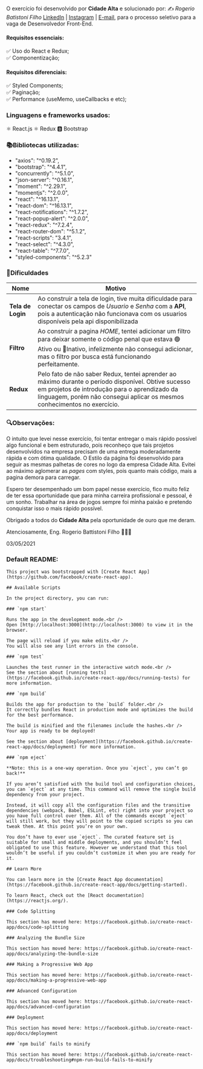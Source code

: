 O exercício foi desenvolvido por **Cidade Alta** e solucionado por: ✍️ _Rogerio Batistoni Filho_ <a href="https://www.linkedin.com/in/rogerio-battistoni-filho-87432a133/">LinkedIn</a> | <a href="https://www.instagram.com/rogerbatt/">Instagram</a> | <a href="mailto:rogeriobf.dev@gmail.com">E-mail</a>, para o processo seletivo para a vaga de Desenvolvedor Front-End.

#### Requisitos essenciais:
✅ Uso do React e Redux;<br>
✅ Componentização;

#### Requisitos diferenciais:
✅ Styled Components;<br>
✅ Paginação;<br>
✅ Performance (useMemo, useCallbacks e etc);



### Linguagens e frameworks usados:
⚛️ React.js
⚛️ Redux
🅱️ Bootstrap



### 📚Bibliotecas utilizadas:
   * "axios": "^0.19.2",
   * "bootstrap": "^4.4.1",
   * "concurrently": "^5.1.0",
   * "json-server": "^0.16.1",
   * "moment": "^2.29.1",
   * "momentjs": "^2.0.0",
   * "react": "^16.13.1",
   * "react-dom": "^16.13.1",
   * "react-notifications": "^1.7.2",
   * "react-popup-alert": "^2.0.0",
   * "react-redux": "^7.2.4",
   * "react-router-dom": "^5.1.2",
   * "react-scripts": "3.4.1",
   * "react-select": "^4.3.0",
   * "react-table": "^7.7.0",
   * "styled-components": "^5.2.3"



### 🚩Dificuldades
| **Nome**| **Motivo** |
|----------------------|-------------------|
| **Tela de Login**| Ao construir a tela de login, tive muita dificuldade para conectar os campos de _Usuario_ e _Senha_ com a **API**, pois a autenticação não funcionava com os usuarios disponíveis pela api disponibilizada |
|**Filtro**|Ao construir a pagina _HOME_, tentei adicionar um filtro para deixar somente o código penal que estava 🟢Ativo ou 🔴Inativo, infelizmente não consegui adicionar, mas o filtro por busca está funcionando perfeitamente.|
|**Redux**| Pelo fato de não saber Redux, tentei aprender ao máximo durante o período disponível. Obtive sucesso em projetos de introdução para o aprendizado da linguagem, porém não consegui aplicar os mesmos conhecimentos no exercício.|

### 🔍Observações:
O intuito que levei nesse exercício, foi tentar entregar o mais rápido possível algo funcional e bem estruturado, pois reconheço que tais projetos desenvolvidos na empresa precisam de uma entrega moderadamente rápida e com ótima qualidade.
O Estilo da página foi desenvolvido para seguir as mesmas palhetas de cores no logo da empresa Cidade Alta. Evitei ao máximo aglomerar as _pages_ com styles, pois quanto mais código, mais a pagina demora para carregar.

Espero ter desempenhado um bom papel nesse exercício, fico muito feliz de ter essa oportunidade que para minha carreira profissional e pessoal, é um sonho. Trabalhar na área de jogos sempre foi minha paixão e pretendo conquistar isso o mais rápido possível.

Obrigado a todos do **Cidade Alta** pela oportunidade de ouro que me deram.

Atenciosamente, Eng. Rogerio Battistoni Filho 👨🏻‍💻

03/05/2021


### Default README:
```
This project was bootstrapped with [Create React App](https://github.com/facebook/create-react-app).

## Available Scripts

In the project directory, you can run:

### `npm start`

Runs the app in the development mode.<br />
Open [http://localhost:3000](http://localhost:3000) to view it in the browser.

The page will reload if you make edits.<br />
You will also see any lint errors in the console.

### `npm test`

Launches the test runner in the interactive watch mode.<br />
See the section about [running tests](https://facebook.github.io/create-react-app/docs/running-tests) for more information.

### `npm build`

Builds the app for production to the `build` folder.<br />
It correctly bundles React in production mode and optimizes the build for the best performance.

The build is minified and the filenames include the hashes.<br />
Your app is ready to be deployed!

See the section about [deployment](https://facebook.github.io/create-react-app/docs/deployment) for more information.

### `npm eject`

**Note: this is a one-way operation. Once you `eject`, you can’t go back!**

If you aren’t satisfied with the build tool and configuration choices, you can `eject` at any time. This command will remove the single build dependency from your project.

Instead, it will copy all the configuration files and the transitive dependencies (webpack, Babel, ESLint, etc) right into your project so you have full control over them. All of the commands except `eject` will still work, but they will point to the copied scripts so you can tweak them. At this point you’re on your own.

You don’t have to ever use `eject`. The curated feature set is suitable for small and middle deployments, and you shouldn’t feel obligated to use this feature. However we understand that this tool wouldn’t be useful if you couldn’t customize it when you are ready for it.

## Learn More

You can learn more in the [Create React App documentation](https://facebook.github.io/create-react-app/docs/getting-started).

To learn React, check out the [React documentation](https://reactjs.org/).

### Code Splitting

This section has moved here: https://facebook.github.io/create-react-app/docs/code-splitting

### Analyzing the Bundle Size

This section has moved here: https://facebook.github.io/create-react-app/docs/analyzing-the-bundle-size

### Making a Progressive Web App

This section has moved here: https://facebook.github.io/create-react-app/docs/making-a-progressive-web-app

### Advanced Configuration

This section has moved here: https://facebook.github.io/create-react-app/docs/advanced-configuration

### Deployment

This section has moved here: https://facebook.github.io/create-react-app/docs/deployment

### `npm build` fails to minify

This section has moved here: https://facebook.github.io/create-react-app/docs/troubleshooting#npm-run-build-fails-to-minify
```

